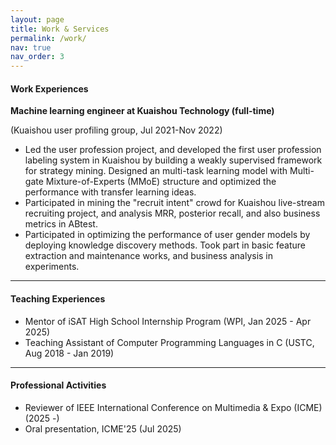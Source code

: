 ```yaml
---
layout: page
title: Work & Services
permalink: /work/
nav: true
nav_order: 3
---
```


#### Work Experiences
**Machine learning engineer at Kuaishou Technology (full-time)**

(Kuaishou user profiling group, Jul 2021-Nov 2022)

- Led the user profession project, and developed the first user profession labeling system in Kuaishou by building a weakly supervised framework for strategy mining. Designed an multi-task learning model with Multi-gate Mixture-of-Experts (MMoE) structure and optimized the performance with transfer learning ideas.
- Participated in mining the "recruit intent" crowd for Kuaishou live-stream recruiting project, and analysis MRR, posterior recall, and also business metrics in ABtest.
- Participated in optimizing the performance of user gender models by deploying knowledge discovery methods. Took part in basic feature extraction and maintenance works, and business analysis in experiments.

---

#### Teaching Experiences
- Mentor of iSAT High School Internship Program (WPI, Jan 2025 - Apr 2025)
- Teaching Assistant of Computer Programming Languages in C (USTC, Aug 2018 - Jan 2019)

---

#### Professional Activities
- Reviewer of IEEE International Conference on Multimedia & Expo (ICME) (2025 -)
- Oral presentation, ICME'25 (Jul 2025)
